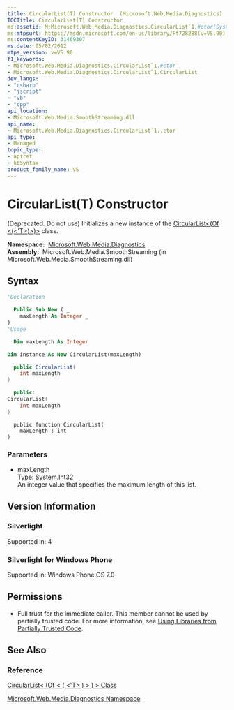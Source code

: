 ```yaml
---
title: CircularList(T) Constructor  (Microsoft.Web.Media.Diagnostics)
TOCTitle: CircularList(T) Constructor
ms:assetid: M:Microsoft.Web.Media.Diagnostics.CircularList`1.#ctor(System.Int32)
ms:mtpsurl: https://msdn.microsoft.com/en-us/library/Ff728288(v=VS.90)
ms:contentKeyID: 31469307
ms.date: 05/02/2012
mtps_version: v=VS.90
f1_keywords:
- Microsoft.Web.Media.Diagnostics.CircularList`1.#ctor
- Microsoft.Web.Media.Diagnostics.CircularList`1.CircularList
dev_langs:
- "csharp"
- "jscript"
- "vb"
- "cpp"
api_location:
- Microsoft.Web.Media.SmoothStreaming.dll
api_name:
- Microsoft.Web.Media.Diagnostics.CircularList`1..ctor
api_type:
- Managed
topic_type:
- apiref
- kbSyntax
product_family_name: VS
---
```


# CircularList(T) Constructor

(Deprecated. Do not use) Initializes a new instance of the [CircularList\<(Of \<(\<'T\>)\>)\>](circularlist-t-class-microsoft-web-media-diagnostics_1.md) class.

**Namespace:**  [Microsoft.Web.Media.Diagnostics](microsoft-web-media-diagnostics-namespace_1.md)  
**Assembly:**  Microsoft.Web.Media.SmoothStreaming (in Microsoft.Web.Media.SmoothStreaming.dll)

## Syntax

```vb
'Declaration

  Public Sub New ( _
    maxLength As Integer _
)
'Usage

  Dim maxLength As Integer

Dim instance As New CircularList(maxLength)
```

```csharp
  public CircularList(
    int maxLength
)
```

```cpp
  public:
CircularList(
    int maxLength
)
```

```jscript
  public function CircularList(
    maxLength : int
)
```

### Parameters

  - maxLength  
    Type: [System.Int32](https://msdn.microsoft.com/library/td2s409d)  
    An integer value that specifies the maximum length of this list.  

## Version Information

### Silverlight

Supported in: 4  

### Silverlight for Windows Phone

Supported in: Windows Phone OS 7.0  

## Permissions

  - Full trust for the immediate caller. This member cannot be used by partially trusted code. For more information, see [Using Libraries from Partially Trusted Code](https://msdn.microsoft.com/library/8skskf63).

## See Also

### Reference

[CircularList\< (Of \< ( \<'T\> ) \> ) \> Class](circularlist-t-class-microsoft-web-media-diagnostics_1.md)

[Microsoft.Web.Media.Diagnostics Namespace](microsoft-web-media-diagnostics-namespace_1.md)

